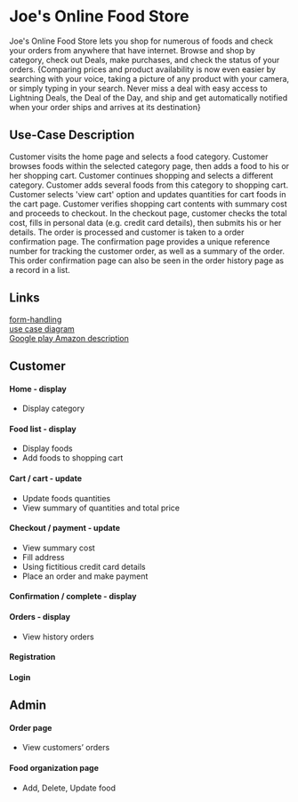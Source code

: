 # Joe's Online Food Store
Joe's Online Food Store lets you shop for numerous of foods and check your orders from anywhere that have internet. Browse and shop by category, check out Deals, make purchases, and check the status of your orders. {Comparing prices and product availability is now even easier by searching with your voice, taking a picture of any product with your camera, or simply typing in your search. Never miss a deal with easy access to Lightning Deals, the Deal of the Day, and ship and get automatically notified when your order ships and arrives at its destination}

## Use-Case Description
Customer visits the home page and selects a food category. Customer browses foods within the selected category page, then adds a food to his or her shopping cart. Customer continues shopping and selects a different category. Customer adds several foods from this category to shopping cart. Customer selects 'view cart' option and updates quantities for cart foods in the cart page. Customer verifies shopping cart contents with summary cost and proceeds to checkout. In the checkout page, customer checks the total cost, fills in personal data (e.g. credit card details), then submits his or her details. The order is processed and customer is taken to a order confirmation page. The confirmation page provides a unique reference number for tracking the customer order, as well as a summary of the order. This order confirmation page can also be seen in the order history page as a record in a list.

## Links 
[form-handling](http://www.mkyong.com/spring-mvc/spring-mvc-form-handling-example/)    
[use case diagram](https://creately.com/diagram/iggpo8rq1/Bow4avwyXfEEERlqTRFXSQwFU%3D)    
[Google play Amazon description](https://play.google.com/store/apps/details?id=com.amazon.mShop.android.shopping)    

## Customer

#### Home - display
  - Display category

#### Food list - display
  - Display foods
  - Add foods to shopping cart

#### Cart / cart - update
  - Update foods quantities
  - View summary of quantities and total price

#### Checkout / payment - update
  - View summary cost
  - Fill address
  - Using fictitious credit card details
  - Place an order and make payment

#### Confirmation / complete - display

#### Orders - display
  - View history orders

#### Registration

#### Login

## Admin

#### Order page
  - View customers’ orders

#### Food organization page
  - Add, Delete, Update food
